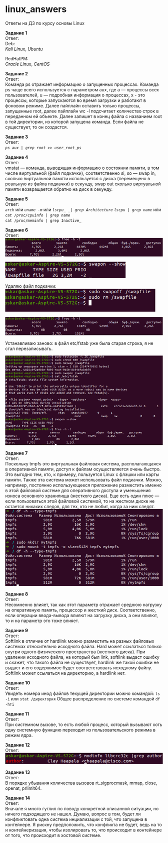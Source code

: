 # linux_answers
Ответы на ДЗ по курсу основы Linux

**Задание 1**  
Ответ:  
Deb:  
_Kali Linux_, _Ubuntu_

RedHatPM:  
_Oracle Linux_, _CentOS_

**Задание 2**  
Ответ:  
Команда ps отражает информацию о запущенных процессах. Команда ps чаще всего используется с параметром aux, где a — процессы всех пользователей, u — подробная информация о процессах,  x - это процессы, которые запускаются во время загрузки и работают в фоновом режиме. Далее пайплайн оставить только процессы, запущенные root, далее пайплайн wc -l подсчитает количество строк в переданном ей объекте. Далее запишет в конец файла с названием root в той директории, из которой запущена команда. Если файла не существует, то он создастся.

**Задание 3**  
Ответ:  
_`ps aux | grep root >> user_root_ps`_

**Задание 4**  
Ответ:  
vmstat — команда, выводящая информацию о состоянии памяти, в том числе виртуальной (файл подкачки), соответственно  si, so — swap in,  сколько виртуальной памяти используется с диска (перемещено в реальную из файла подкачки) в секунду, swap out сколько виртуальной памяти возвращается обратно на диск в секунду.

**Задание 5**  
Ответ:  
_`arch`_ или _`uname -m`_ или _`lscpu_ _| grep Architecture`_
_`lscpu | grep name`_ или _`cat /proc/cpuinfo | grep name`_  
  `cat /proc/meminfo | grep Inactive_`

**Задание 6**  
Ответ:  
![Screenshot](1.png)

![Screenshot](2.png)

Удаляю файл подкачки:  
![Screenshot](3.png)

![Screenshot](4.png)

Устанавливаю заново: в файл etc/fstab уже была старая строка, я не стал перезаписывать.

![Screenshot](5.png)

**Задание 7**  
Ответ:  
Поскольку  tmpfs это виртуальная файловая система, располагающаяся в оперативной памяти, доступ к файлам осуществляется очень быстро. Это выгодно тем, кто, к примеру, пользуется Linux  с флэшки или карты памяти. Также эта система может использовать файл подкачки. Можно, например, постоянно использующееся приложение разместить именно в этой файловой системе для оперативного доступа и уменьшения износа основного хранилища (жесткого диска). Еще есть один плюс — если пользоваться этой файловой системой, то на жестком диске не остается никаких следов, для тех, кто не любит, когда за ним следят.
![Screenshot](9.png)

**Задание 8**  
Ответ:  
Несомненно влияет, так как этот параметр отражает среднюю нагрузку на оперативную память, процессор и жесткий диск. Соответственно, если операции ввода-вывода влияют на загрузку диска, а они влияют, то и на параметр это тоже влияет.

**Задание 9**  
Ответ:  
Softlink  в отличие от hardlink можно разместить на разных файловых системах относительно исходного файла.  Hard может ссылаться только внутри одного физического пространства (жесткого диска).
	При удалении исходного файла, на который был link, softlink выдаст ошибку и скажет, что такого файла не существует, hardlink же такой ошибки не выдаст и его содержимое будет соответствовать исходному файлу.
	Softlink может ссылаться на директорию, а hardlink нет.

**Задание 10**  
Ответ:  
Увидеть номера инод файлов текущей директории можно командой:
`ls -i` или `stat /директория`
Общее распределение по системе командой `df -hTi` 

**Задание 11**  
Ответ:  
При системном вызове, то есть любой процесс, который вызывают хоть одну системную функцию переходит из пользовательского режима в режим ядра.

**Задание 12**  
Ответ:  
![Screenshot](6.png)

**Задание 13**  
Ответ:  
В порядке убывания количества вызовов rt_sigprocmask, mmap, close, openat, prlimit64.

**Задание 14**  
Ответ:  
Вначале я много гуглил по поводу конкретной описанной ситуации, но ничего подходящего не нашел. Думаю, вопрос в том, будет ли конфликтовать одна система инциализации с той, что запущена в контейнере. Я рискну предположить, что конфликта не будет, ведь на то и контейнеризация, чтобы изолировать то, что происходит в контейнере от того, что происходит в хостовой системе. 
